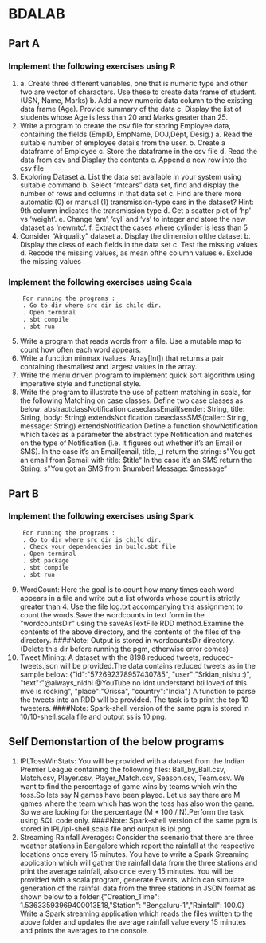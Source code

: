 # BDALAB

## Part A

### Implement the following exercises using R
1.  a. Create three different variables, one that is numeric type and other two are vector of characters. Use these to create  data frame of student.(USN, Name, Marks)
    b. Add a new numeric data column to the existing data frame (Age). Provide summary of the data
    c. Display the list of students whose Age is less than 20 and Marks greater than 25.
2.	Write a program to create the csv file for storing Employee data, containing the fields  (EmpID, EmpName, DOJ,Dept, Desig.)
    a.	Read the suitable number of employee details from the user.
    b.	Create a dataframe of Employee
    c.	Store the dataframe in the csv file
    d.	Read the data from csv and Display the contents
    e.  Append a new row into the csv file
3.	Exploring Dataset 
  a. List the data set available in your system using suitable command
  b. Select “mtcars” data set, find and display the number of rows and columns in that data set
  c. Find are there more automatic (0) or manual (1) transmission-type cars in the dataset?   Hint: 9th column indicates the transmission type
  d. Get a scatter plot of ‘hp’ vs ‘weight’.
  e. Change ‘am’, ‘cyl’ and ‘vs’ to integer and store the new dataset as ‘newmtc’.
  f. Extract the cases where cylinder is less than 5
4.	Consider “Airquality” dataset
  a.	Display the dimension ofthe dataset
  b.	Display the class of each fields in the data set
  c.	Test the missing values
  d.	Recode the missing values, as mean ofthe column values
  e.	Exclude the missing values

### Implement the following exercises using Scala
		For running the programs :
		. Go to dir where src dir is child dir.
		. Open terminal
		. sbt compile
		. sbt run
5.	Write a program that reads words from a file. Use a mutable map to count how often each word appears.
6.	Write a function minmax (values: Array[Int]) that returns a pair containing thesmallest and largest values in the array.
7.	Write the menu driven program to implement quick sort algorithm using imperative style and functional style.
8.	Write the program to illustrate the use of pattern matching in scala, for the following
  Matching on case classes. Define two case classes as below:
  abstractclassNotification
  caseclassEmail(sender: String, title: String, body: String) extendsNotification
  caseclassSMS(caller: String, message: String) extendsNotification
  Define a function showNotification which takes as a parameter the abstract type Notification and matches on the type of Notification (i.e. it figures out whether it’s an Email or SMS). 
  In the case it’s an Email(email, title, _) return the string: s"You got an email from $email with title: $title“
  In the case it’s an SMS return the String:  s"You got an SMS from $number! Message: $message“

## Part B

### Implement the following exercises using Spark
		For running the programs :
		. Go to dir where src dir is child dir.
		. Check your dependencies in build.sbt file
		. Open terminal
		. sbt package
		. sbt compile
		. sbt run
9.	WordCount: Here the goal is to count how many times each word appears in a file and write out a list ofwords whose count is strictly greater than 4.
  Use the file log.txt accompanying this assignment to count the words.Save the wordcounts in text form in the "wordcountsDir" using the saveAsTextFile RDD method.Examine the contents of the above directory, and the contents of the files of the directory.
		####Note:  Output is stored in wordcountsDir directory. (Delete this dir before running the pgm, otherwise error comes)
10.	Tweet Mining: A dataset with the 8198 reduced tweets, reduced-tweets.json will be provided.The data contains reduced tweets as in the sample below:
{"id":"572692378957430785",
"user":"Srkian_nishu :)",
"text":"@always_nidhi @YouTube no idnt understand bti loved of this mve is rocking",
"place":"Orissa",
"country":"India"}
A function to parse the tweets into an RDD will be provided. The task is to print the top 10 tweeters.
		####Note: Spark-shell version of the same pgm is stored in 10/10-shell.scala file and output ss is 10.png.
## Self Demonstartion of the below programs
1.	IPLTossWinStats: You will be provided with a dataset from the Indian Premier League containing the following files:
  Ball_by_Ball.csv, Match.csv, Player.csv, Player_Match.csv, Season.csv, Team.csv.
  We want to find the percentage of game wins by teams which win the toss.So lets say N games have been played. Let us say there are M games where the team which has won the toss has also won the game. So we are looking for the percentage (M * 100 / N).Perform the task using SQL code only.
		####Note: Spark-shell version of the same pgm is stored in IPL/ipl-shell.scala file and output is ipl.png.
2.	Streaming Rainfall Averages: Consider the scenario that there are three weather stations in Bangalore which report the rainfall at the respective locations once every 15 minutes. You have to write a Spark Streaming application which will gather the rainfall data from the three stations and print the average rainfall, also once every 15 minutes.
  You will be provided with a scala program, generate Events, which can simulate generation of the rainfall data from the three stations in JSON format  as shown below to a folder:{"Creation_Time": 1.53633593969400013E18,"Station":  "Bengaluru-1","Rainfall": 100.0} Write a Spark streaming application which reads the files written to the above folder and updates the average rainfall value every 15 minutes and prints the averages to the console.

